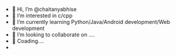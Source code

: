 - 👋 Hi, I’m @chaitanyabhise
- 👀 I’m interested in c/cpp
- 🌱 I’m currently learning Python/Java/Android development/Web development
- 💞️ I’m looking to collaborate on ....
- 💞️ Coading....
- 
<!---
chaitanyabhise/chaitanyabhise is a ✨ special ✨ repository because its `README.md` (this file) appears on your GitHub profile.
You can click the Preview link to take a look at your changes.
--->
